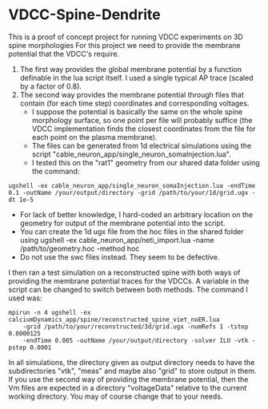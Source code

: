 # VDCC-Spine-Dendrite
This is a proof of concept project for running VDCC experiments on 3D spine morphologies
For this project we need to provide the membrane potential that the VDCC's require.
1. The first way provides the global membrane potential by a function definable in the lua script itself. I used a single typical AP trace (scaled by a factor of 0.8).
2. The second way provides the membrane potential through files that contain (for each time step) coordinates and corresponding voltages. 
   - I suppose the potential is basically the same on the whole spine morphology surface, so one point per file will probably suffice (the VDCC implementation finds the closest coordinates from the file for each point on the plasma membrane).
   - The files can be generated from 1d electrical simulations using the script "cable_neuron_app/single_neuron_somaInjection.lua".
   - I tested this on the "rat1" geometry from our shared data folder using the command:

```
ugshell -ex cable_neuron_app/single_neuron_somaInjection.lua -endTime 0.1 -outName /your/output/directory -grid /path/to/your/1d/grid.ugx -dt 1e-5
```
   - For lack of better knowledge, I hard-coded an arbitrary location on the geometry for output of the membrane potential into the script.
   - You can create the 1d ugx file from the hoc files in the shared folder using
	ugshell -ex cable_neuron_app/neti_import.lua -name /path/to/geometry.hoc -method hoc
   - Do not use the swc files instead. They seem to be defective.

I then ran a test simulation on a reconstructed spine with both ways of providing the membrane potential traces for the VDCCs. A variable in the script can be changed to switch between both methods.
The command I used was:

	mpirun -n 4 ugshell -ex calciumDynamics_app/spine/reconstructed_spine_viet_noER.lua
		-grid /path/to/your/reconstructed/3d/grid.ugx -numRefs 1 -tstep 0.0000125
		-endTime 0.005 -outName /your/output/directory -solver ILU -vtk -pstep 0.0001 

In all simulations, the directory given as output directory needs to have the subdirectories "vtk", "meas" and maybe also "grid" to store output in them.
If you use the second way of providing the membrane potential, then the Vm files are expected in a directory "voltageData" relative to the current working directory. You may of course change that to your needs.
